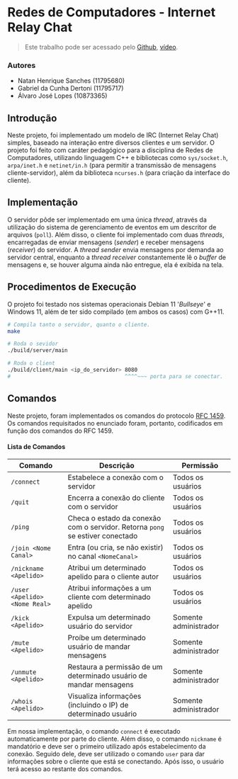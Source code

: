 # Redes de Computadores - Internet Relay Chat

> Este trabalho pode ser acessado pelo [Github](https://github.com/natan-dot-com/Internet-Relay-Chat), [vídeo](https://youtu.be/FRpHRayL3GY).

### Autores

- Natan Henrique Sanches (11795680)
- Gabriel da Cunha Dertoni (11795717)
- Álvaro José Lopes (10873365)

## Introdução

Neste projeto, foi implementado um modelo de IRC (Internet Relay Chat) simples, baseado na interação entre diversos clientes e um servidor. O projeto foi feito com caráter pedagógico para a disciplina de Redes de Computadores, utilizando linguagem C++ e bibliotecas como `sys/socket.h`, `arpa/inet.h` e `netinet/in.h` (para permitir a transmissão de mensagens cliente-servidor), além da biblioteca `ncurses.h` (para criação da interface do cliente).

## Implementação

O servidor pôde ser implementado em uma única _thread_, através da utilização do sistema de gerenciamento de eventos em um descritor de arquivos (`poll`). Além disso, o cliente foi implementado com duas _threads_, encarregadas de enviar mensagens (_sender_) e receber mensagens (_receiver_) do servidor. A _thread sender_ envia mensagens por demanda ao servidor central, enquanto a _thread receiver_ constantemente lê o _buffer_ de mensagens e, se houver alguma ainda não entregue, ela é exibida na tela.

## Procedimentos de Execução

O projeto foi testado nos sistemas operacionais Debian 11 '_Bullseye_' e Windows 11, além de ter sido compilado (em ambos os casos) com G++11.

```bash
# Compila tanto o servidor, quanto o cliente.
make

# Roda o sevidor
./build/server/main

# Roda o client
./build/client/main <ip_do_servidor> 8080
#                                    ^^^^~~~ porta para se conectar.
```

## Comandos

Neste projeto, foram implementados os comandos do protocolo [RFC 1459](https://datatracker.ietf.org/doc/html/rfc1459). Os comandos requisitados no enunciado foram, portanto, codificados em função dos comandos do RFC 1459.

#### Lista de Comandos

|**Comando**|**Descrição**|**Permissão**|
|-----------|-------------|-------------|
|`/connect`|Estabelece a conexão com o servidor|Todos os usuários|
|`/quit`|Encerra a conexão do cliente com o servidor|Todos os usuários|
|`/ping`|Checa o estado da conexão com o servidor. Retorna `pong` se estiver conectado|Todos os usuários|
|`/join <Nome Canal>`|Entra (ou cria, se não existir) no canal `<NomeCanal>`|Todos os usuários|
|`/nickname <Apelido>`|Atribui um determinado apelido para o cliente autor|Todos os usuários|
|`/user <Apelido> <Nome Real>`|Atribui informações a um cliente com determinado apelido|Todos os usuários|
|`/kick <Apelido>`|Expulsa um determinado usuário do servidor|Somente administrador|
|`/mute <Apelido>`|Proíbe um determinado usuário de mandar mensagens|Somente administrador|
|`/unmute <Apelido>`|Restaura a permissão de um determinado usuário de mandar mensagens|Somente administrador|
|`/whois <Apelido>`|Visualiza informações (incluindo o IP) de determinado usuário|Somente administrador|

Em nossa implementação, o comando `connect` é executado automaticamente por parte do cliente. Além disso, o comando `nickname` é mandatório e deve ser o primeiro utilizado após estabelecimento da conexão. Seguido dele, deve ser utilizado o comando `user` para dar informações sobre o cliente que está se conectando. Após isso, o usuário terá acesso ao restante dos comandos.
